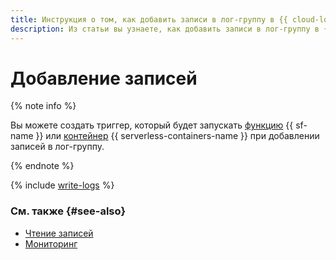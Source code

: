 ```yaml
---
title: Инструкция о том, как добавить записи в лог-группу в {{ cloud-logging-name }}
description: Из статьи вы узнаете, как добавить записи в лог-группу в {{ cloud-logging-name }}.
---
```


# Добавление записей

{% note info %}

Вы можете создать триггер, который будет запускать [функцию](../../functions/operations/trigger/cloud-logging-trigger-create.md) {{ sf-name }} или [контейнер](../../serverless-containers/operations/cloud-logging-trigger-create.md) {{ serverless-containers-name }} при добавлении записей в лог-группу.

{% endnote %}

{% include [write-logs](../../_includes/logging/write-logs.md) %}


### См. также {#see-also}

- [Чтение записей](read-logs.md)
- [Мониторинг](monitoring.md)